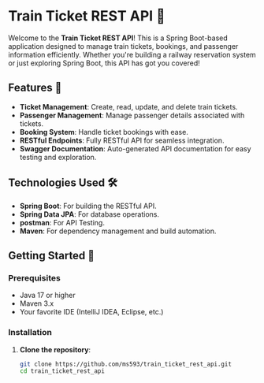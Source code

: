 # Train Ticket REST API 🚆

Welcome to the **Train Ticket REST API**! This is a Spring Boot-based application designed to manage train tickets, bookings, and passenger information efficiently. Whether you're building a railway reservation system or just exploring Spring Boot, this API has got you covered!

## Features 🌟

- **Ticket Management**: Create, read, update, and delete train tickets.
- **Passenger Management**: Manage passenger details associated with tickets.
- **Booking System**: Handle ticket bookings with ease.
- **RESTful Endpoints**: Fully RESTful API for seamless integration.
- **Swagger Documentation**: Auto-generated API documentation for easy testing and exploration.

## Technologies Used 🛠️

- **Spring Boot**: For building the RESTful API.
- **Spring Data JPA**: For database operations.
- **postman**: For API Testing.
- **Maven**: For dependency management and build automation.

## Getting Started 🚀

### Prerequisites

- Java 17 or higher
- Maven 3.x
- Your favorite IDE (IntelliJ IDEA, Eclipse, etc.)

### Installation

1. **Clone the repository**:
   ```bash
   git clone https://github.com/ms593/train_ticket_rest_api.git
   cd train_ticket_rest_api

